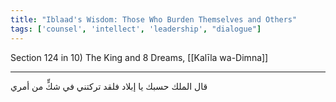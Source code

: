 ```yaml
---
title: "Iblaad's Wisdom: Those Who Burden Themselves and Others"
tags: ['counsel', 'intellect', 'leadership', "dialogue"]
---
```


 Section 124 in 10) The King and 8 Dreams, [[Kalīla wa-Dimna]]

---
قال الملك حسبك يا إبلاد فلقد تركتني في شكٍّ من أمري
